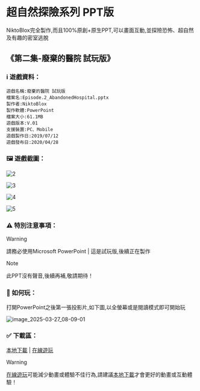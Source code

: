 # 超自然探險系列 PPT版
NiktoBlox完全製作,而且100%原創+原生PPT,可以畫面互動,並探險恐怖、超自然及有趣的密室逃脫
## 《第二集-廢棄的醫院 試玩版》
### :information_source:	 遊戲資料：
```
遊戲名稱:廢棄的醫院 試玩版
檔案名:Episode.2_AbandonedHospital.pptx
製作者:NiktoBlox
製作軟體:PowerPoint
檔案大小:61.1MB
遊戲版本:V.01
支援裝置:PC、Mobile
遊戲製作日:2019/07/12
遊戲發布日:2020/04/28
```
### :framed_picture:	 遊戲截圖：
![2](https://github.com/user-attachments/assets/0f953378-6aa5-4528-a8dd-a34764ccbaed)
  
![3](https://github.com/user-attachments/assets/1b225fc2-7ddf-4e6d-8e47-5f38eda3c3ca)

![4](https://github.com/user-attachments/assets/256feec4-01c5-460f-a2c7-9adb8f5ff333)

![5](https://github.com/user-attachments/assets/0351aa19-725c-4e73-8d53-03494ec0bde5)

### :warning:	 特別注意事項：
> [!WARNING]
> 請務必使用Microsoft PowerPoint | 這是試玩版,後續正在製作

> [!NOTE]
> 此PPT沒有聲音,後續再補,敬請期待！

### :thinking:  如何玩：
打開PowerPoint之後第一張投影片,如下圖,以全螢幕或是閱讀模式即可開始玩

![image_2025-03-27_08-09-01](https://github.com/user-attachments/assets/bc7ba115-c577-41a9-bda7-6dff4fcf31c4)


### :white_check_mark: 下載區：
[本地下載](https://github.com/NiktoBlox/Episode-2-Abandoned-Hospital/releases/download/%E7%99%BC%E8%A1%8C%E7%89%88/Episode.2_AbandonedHospital.pptx) | [在線遊玩](https://1drv.ms/p/c/87252f879fec2d81/EddEHJEIhypJvGtEr4KDYmIBA4yY2-eTaCHchiaCKv4Veg?e=dgZoWW)
> [!WARNING]
> [在線遊玩](https://1drv.ms/p/c/87252f879fec2d81/EddEHJEIhypJvGtEr4KDYmIBA4yY2-eTaCHchiaCKv4Veg?e=dgZoWW)可能減少動畫或體驗不佳行為,請建議[本地下載](https://github.com/NiktoBlox/Episode-2-Abandoned-Hospital/releases/download/%E7%99%BC%E8%A1%8C%E7%89%88/Episode.2_AbandonedHospital.pptx)才會更好的動畫或互動體驗！

